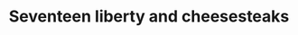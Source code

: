 ---
pid: CH636
title: Seventeen liberty and cheesesteaks
location_transcription: Outside city hall by mket street east or either side of market
  street
zipcode: 
outside_phl: 
neighborhood: 
age: '19'
age_range: 13-19
instagram: 
image_file_name: CH_636.jpg
proposal_transcription: |-
  - Collage of Rev war - liberty bell composed of American ideologies & Philly-isms
  - from top to bottom is timeline of Philly
topic: History,Philadelphia
topic_summary: 0, 0
type: 2D,Image
keywords_other: philly history
credit: Gabrielle D'Andrea
image_labels: 
twitter: 
facebook: 
permalink: "/monuments/ch636/"
layout: item-page
---